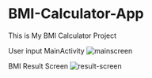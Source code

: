 # BMI-Calculator-App
This is My BMI Calculator Project

User input MainActivity
![mainscreen](https://github.com/eyaqubali/BMI-Calculator-App/assets/110663925/78d8a952-a1a9-4727-ad5d-ec2961709fdb)


BMI Result Screen
![result-screen](https://github.com/eyaqubali/BMI-Calculator-App/assets/110663925/8d67f22d-37d2-49eb-93d7-f9b06c62f3a4)
